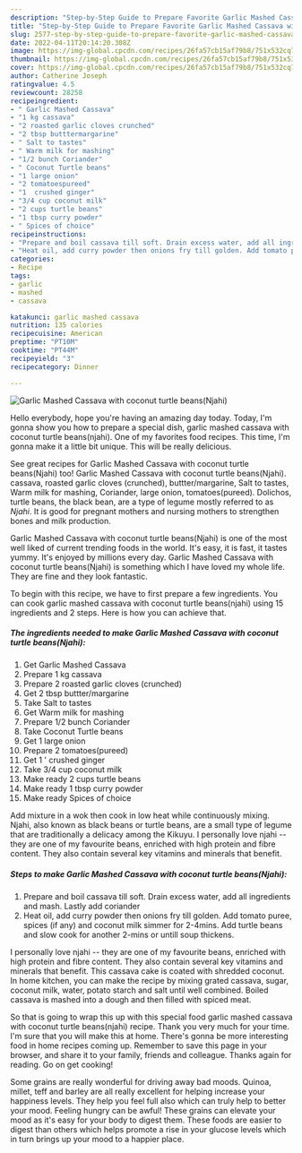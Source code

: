 ```yaml
---
description: "Step-by-Step Guide to Prepare Favorite Garlic Mashed Cassava with coconut turtle beans(Njahi)"
title: "Step-by-Step Guide to Prepare Favorite Garlic Mashed Cassava with coconut turtle beans(Njahi)"
slug: 2577-step-by-step-guide-to-prepare-favorite-garlic-mashed-cassava-with-coconut-turtle-beansnjahi
date: 2022-04-11T20:14:20.308Z
image: https://img-global.cpcdn.com/recipes/26fa57cb15af79b8/751x532cq70/garlic-mashed-cassava-with-coconut-turtle-beansnjahi-recipe-main-photo.jpg
thumbnail: https://img-global.cpcdn.com/recipes/26fa57cb15af79b8/751x532cq70/garlic-mashed-cassava-with-coconut-turtle-beansnjahi-recipe-main-photo.jpg
cover: https://img-global.cpcdn.com/recipes/26fa57cb15af79b8/751x532cq70/garlic-mashed-cassava-with-coconut-turtle-beansnjahi-recipe-main-photo.jpg
author: Catherine Joseph
ratingvalue: 4.5
reviewcount: 28258
recipeingredient:
- " Garlic Mashed Cassava"
- "1 kg cassava"
- "2 roasted garlic cloves crunched"
- "2 tbsp butttermargarine"
- " Salt to tastes"
- " Warm milk for mashing"
- "1/2 bunch Coriander"
- " Coconut Turtle beans"
- "1 large onion"
- "2 tomatoespureed"
- "1  crushed ginger"
- "3/4 cup coconut milk"
- "2 cups turtle beans"
- "1 tbsp curry powder"
- " Spices of choice"
recipeinstructions:
- "Prepare and boil cassava till soft. Drain excess water, add all ingredients and mash. Lastly add coriander"
- "Heat oil, add curry powder then onions fry till golden. Add tomato puree, spices (if any) and coconut milk simmer for 2-4mins. Add turtle beans and slow cook for another 2-mins or untill soup thickens."
categories:
- Recipe
tags:
- garlic
- mashed
- cassava

katakunci: garlic mashed cassava 
nutrition: 135 calories
recipecuisine: American
preptime: "PT10M"
cooktime: "PT44M"
recipeyield: "3"
recipecategory: Dinner

---
```



![Garlic Mashed Cassava with coconut turtle beans(Njahi)](https://img-global.cpcdn.com/recipes/26fa57cb15af79b8/751x532cq70/garlic-mashed-cassava-with-coconut-turtle-beansnjahi-recipe-main-photo.jpg)

Hello everybody, hope you're having an amazing day today. Today, I'm gonna show you how to prepare a special dish, garlic mashed cassava with coconut turtle beans(njahi). One of my favorites food recipes. This time, I'm gonna make it a little bit unique. This will be really delicious.

See great recipes for Garlic Mashed Cassava with coconut turtle beans(Njahi) too! Garlic Mashed Cassava with coconut turtle beans(Njahi). cassava, roasted garlic cloves (crunched), buttter/margarine, Salt to tastes, Warm milk for mashing, Coriander, large onion, tomatoes(pureed). Dolichos, turtle beans, the black bean, are a type of legume mostly referred to as *Njahi*. It is good for pregnant mothers and nursing mothers to strengthen bones and milk production.

Garlic Mashed Cassava with coconut turtle beans(Njahi) is one of the most well liked of current trending foods in the world. It's easy, it is fast, it tastes yummy. It's enjoyed by millions every day. Garlic Mashed Cassava with coconut turtle beans(Njahi) is something which I have loved my whole life. They are fine and they look fantastic.


To begin with this recipe, we have to first prepare a few ingredients. You can cook garlic mashed cassava with coconut turtle beans(njahi) using 15 ingredients and 2 steps. Here is how you can achieve that.

<!--inarticleads1-->

##### The ingredients needed to make Garlic Mashed Cassava with coconut turtle beans(Njahi):

1. Get  Garlic Mashed Cassava
1. Prepare 1 kg cassava
1. Prepare 2 roasted garlic cloves (crunched)
1. Get 2 tbsp buttter/margarine
1. Take  Salt to tastes
1. Get  Warm milk for mashing
1. Prepare 1/2 bunch Coriander
1. Take  Coconut Turtle beans
1. Get 1 large onion
1. Prepare 2 tomatoes(pureed)
1. Get 1 &#39; crushed ginger
1. Take 3/4 cup coconut milk
1. Make ready 2 cups turtle beans
1. Make ready 1 tbsp curry powder
1. Make ready  Spices of choice


Add mixture in a wok then cook in low heat while continuously mixing. Njahi, also known as black beans or turtle beans, are a small type of legume that are traditionally a delicacy among the Kikuyu. I personally love njahi -- they are one of my favourite beans, enriched with high protein and fibre content. They also contain several key vitamins and minerals that benefit. 

<!--inarticleads2-->

##### Steps to make Garlic Mashed Cassava with coconut turtle beans(Njahi):

1. Prepare and boil cassava till soft. Drain excess water, add all ingredients and mash. Lastly add coriander
1. Heat oil, add curry powder then onions fry till golden. Add tomato puree, spices (if any) and coconut milk simmer for 2-4mins. Add turtle beans and slow cook for another 2-mins or untill soup thickens.


I personally love njahi -- they are one of my favourite beans, enriched with high protein and fibre content. They also contain several key vitamins and minerals that benefit. This cassava cake is coated with shredded coconut. In home kitchen, you can make the recipe by mixing grated cassava, sugar, coconut milk, water, potato starch and salt until well combined. Boiled cassava is mashed into a dough and then filled with spiced meat. 

So that is going to wrap this up with this special food garlic mashed cassava with coconut turtle beans(njahi) recipe. Thank you very much for your time. I'm sure that you will make this at home. There's gonna be more interesting food in home recipes coming up. Remember to save this page in your browser, and share it to your family, friends and colleague. Thanks again for reading. Go on get cooking!

Some grains are really wonderful for driving away bad moods. Quinoa, millet, teff and barley are all really excellent for helping increase your happiness levels. They help you feel full also which can truly help to better your mood. Feeling hungry can be awful! These grains can elevate your mood as it's easy for your body to digest them. These foods are easier to digest than others which helps promote a rise in your glucose levels which in turn brings up your mood to a happier place.
